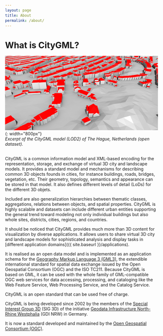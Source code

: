 ```yaml
---
layout: page
title: About
permalink: /about/
---
```


# What is CityGML?

![](Den-Haag-3D.png){: width="800px"}
<br>*Excerpt of the CityGML model (LOD2) of The Hague, Netherlands (open dataset).*<br/><br/>

CityGML is a common information model and XML-based encoding for the representation, storage, and exchange of virtual 3D city and landscape models. 
It provides a standard model and mechanisms for describing common 3D objects founds in cities, for instance buildings, roads, bridges, vegetation, etc.
Their geometry, topology, semantics and appearance can be stored in that model.
It also defines different levels of detail (LoDs) for the different 3D objets.

<!-- <div class="row">
  <div class="col-sm-6 hidden-xs nopadding"><img class="img-responsive" src="{{ "/img/leiden2.png" | prepend: site.baseurl }}"></div>
  <div class="col-sm-6 hidden-xs nopadding"><img class="img-responsive" src="{{ "/img/CityGML-LODs.png" | prepend: site.baseurl }}"></div>
</div>
 -->
Included are also generalization hierarchies between thematic classes, aggregations, relations between objects, and spatial properties. 
CityGML is highly scalable and datasets can include different urban entities supporting the general trend toward modeling not only individual buildings but also whole sites, districts, cities, regions, and countries.

It should be noticed that CityGML provides much more than 3D content for visualization by diverse applications. 
It allows users to share virtual 3D city and landscape models for sophisticated analysis and display tasks in [different application domains]({{ site.baseurl }}/applications).

<!-- CityGML has been implemented in many software solutions and is in use in many projects around the world. In National Spatial Data Infrastructure programs in the Netherlands, Germany, France, Malaysia, Abu Dhabi and other countries, CityGML provides an important platform for the transition from 2D to 3D data. It also plays an important role in bridging Urban Information Models with Building Information Models (BIM) to improve interoperability among information systems used in the design, construction, ownership and operation of buildings and capital projects. -->

It is realised as an open data model and is implemented as an application schema for the [Geography Markup Language 3 (GML3)](https://en.wikipedia.org/wiki/Geography_Markup_Language), the extendible international standard for spatial data exchange issued by the Open Geospatial Consortium (OGC) and the ISO TC211. 
Because CityGML is based on GML, it can be used with the whole family of GML-compatible OGC web services for data accessing, processing, and cataloging like the Web Feature Service, Web Processing Service, and the Catalog Service. 

CityGML is an open standard that can be used free of charge.


<!-- # Background -->

<!-- In recent years, most virtual 3D city models have been realised as purely graphical or geometrical models, neglecting the semantic and topological aspects. Thus, these models could almost only be used for visualization purposes but not for thematic queries, analysis tasks, or spatial data mining. Since the limited reusability of models inhibits the broader use of 3D city models, a more general modeling approach had to be taken in order to satisfy the information needs of the various application fields. -->

CityGML is being developed since 2002 by the members of the [Special Interest Group 3D](http://www.ikg.uni-bonn.de/sig3d) (SIG 3D) of the initiative [Geodata Infrastructure North-Rhine Westphalia](http://www.gdi-nrw.org/) (GDI NRW) in Germany. 

It is now a standard developed and maintained by the [Open Geospatial Consortium (OGC)](http://www.opengeospatial.org).

<!-- The SIG 3D is an open group consisting of more than 70 companies, municipalities, and research institutions working on the development and commercial exploitation of interoperable 3D models and geovisualization. 
 -->

<!-- The aim of the development of CityGML is to reach a common definition of the basic entities, attributes, and relations that can be shared over different applications. This is especially important with respect to the cost-effective sustainable maintenance of 3D city models, allowing to sell the same data to customers from different application fields. The targeted application areas explicitly include city planning, architectural design, touristic and leisure activities, environmental simulation, mobile telecommunication, disaster management, homeland security, vehicle and pedestrian navigation, and training simulators. -->

<!-- To provide (only some) names of bodies working on and supporting CityGML: municipalities of Berlin, Hamburg, Cologne, Dsseldorf, Recklinghausen, Leverkusen; British Ordnance Survey, State Mapping Agency of North-Rhine Westphalia; companies T-Mobile, Rheinmetall Defence Electronics, Snowflake, CPA Geo-Information, GIStec, 3D Geo; research institutions: Universities of Bonn, Potsdam, Dortmund, Applied Sciences Stuttgart; Research Centre Karlsruhe, Fraunhofer Institute for Graphics Research. -->
